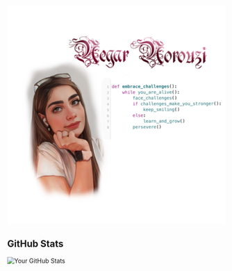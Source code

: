 ![Profile Picture](https://github.com/negaryuki/negaryuki/blob/e5de1111cd7aaa55100c5e664436a6d4253568fe/Media/IMG_0305.jpeg)


## GitHub Stats

![Your GitHub Stats](https://github-readme-stats.vercel.app/api?username=YOUR_USERNAME&show_icons=true&theme=radical)

